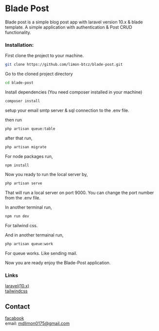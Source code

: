 # Blade Post

Blade post is a simple blog post app with laravel version 10.x & blade template. A simple application with authentication & Post CRUD functionality.

### Installation:
First clone the project to your machine.
```bash
git clone https://github.com/limon-btcz/blade-post.git
```
Go to the cloned project directory
```bash
cd blade-post
```

Install dependencies (You need composer installed in your machine)
```bash
composer install
```

setup your email smtp server & sql connection to the .env file.

then run 
```bash
php artisan queue:table
```

after that run,
```bash
php artisan migrate
```

For node packages run,
```bash
npm install
```

Now you ready to run the local server by,
```bash
php artisan serve
```
That will run a local server on port 9000. You can change the port number from the .env file.

In another terminal run,
```bash
npm run dev
```
For tailwind css.


And in another termainal run,
```bash
php artisan queue:work
```
For queue works. Like sending mail.

Now you are ready enjoy the Blade-Post application.

### Links
[laravel(10.x)](https://laravel.com/docs/10.x) \
[tailwindcss](https://tailwindcss.com)

## Contact
[facabook](https://www.facebook.com/limon.btcz) \
email: mdlimon0175@gmail.com